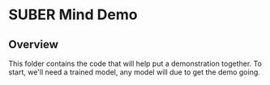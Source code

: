 # SUBER Mind Demo

## Overview

This folder contains the code that will help put a demonstration together. To start, we'll need a trained model, any model will due to get the demo going.  
